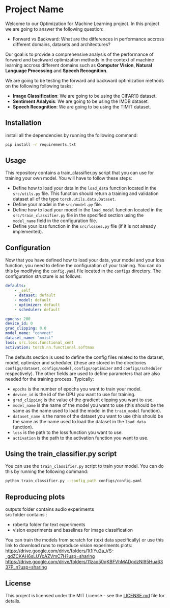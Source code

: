 # Project Name

Welcome to our Optimization for Machine Learning project.
In this project we are going to answer the following question:
- Forward vs Backward: What are the differences in performance accross different domains, datasets and architectures?

Our goal is to provide a comprehensive analysis of the performance of forward and backward optimization methods in the context of machine learning accross different domains such as **Computer Vision**, **Natural Language Processing** and **Speech Recognition**.

We are going to be testing the forward and backward optimization methods on the following following tasks:
- **Image Classification**: We are going to be using the CIFAR10 dataset.
- **Sentiment Analysis**: We are going to be using the IMDB dataset.
- **Speech Recognition**: We are going to be using the TIMIT dataset.

## Installation

install all the dependencies by running the following command:

```bash
pip install -r requirements.txt
```


## Usage

This repository contains a train_classifier.py script that you can use for training your own model.
You will have to follow these steps:
- Define how to load your data in the `load_data` function located in the `src/utils.py` file.
This function should return a training and validation dataset all of the type `torch.utils.data.Dataset`.
- Define your model in the `src/model.py` file.
- Define how to load your model in the `load_model` function located in the `src/train_classifier.py` file in the specified section using the `model_name` field in the configuration file.
- Define your loss function in the `src/losses.py` file (if it is not already implemented).


## Configuration

Now that you have defined how to load your data, your model and your loss function, you need to define the configuration of your training.
You can do this by modifying the `config.yaml` file located in the `configs` directory.
The configuration structure is as follows:
    
```yaml
defaults:
    - _self_
    - dataset: default
    - model: default
    - optimizer: default
    - scheduler: default

epochs: 200
device_id: 0
grad_clipping: 0.0
model_name: "convnet"
dataset_name: "mnist"
loss: src.loss.functional_xent
activation: torch.nn.functional.softmax
```

The defaults section is used to define the config files related to the dataset, model, optimizer and scheduler, (these are stored in the directories `configs/dataset`, `configs/model`, `configs/optimizer` and `configs/scheduler` respectively).
The other fields are used to define parameters that are also needed for the training process.
Typically:
- `epochs` is the number of epochs you want to train your model.
- `device_id` is the id of the GPU you want to use for training.
- `grad_clipping` is the value of the gradient clipping you want to use.
- `model_name` is the name of the model you want to use (this should be the same as the name used to load the model in the `train_model` function).
- `dataset_name` is the name of the dataset you want to use (this should be the same as the name used to load the dataset in the `load_data` function).
- `loss` is the path to the loss function you want to use.
- `activation` is the path to the activation function you want to use.

## Using the train_classifier.py script

You can use the `train_classifier.py` script to train your model.
You can do this by running the following command:

```bash
python train_classifier.py --config_path configs/config.yaml
```

## Reproducing plots

outputs folder contains audio experiments  
src folder contains :  
- roberta folder for text experiments
- vision experiments and baselines for image classification

You can train the models from scratch for (text data specifically) or use this link to download runs to reproduce vision experiments plots:
https://drive.google.com/drive/folders/1t1iYu2a_VS-_gdZCKAH6sLUYoAZVmC7H?usp=sharing
https://drive.google.com/drive/folders/11zao50qKBFVhMADqdzNI95Hua6337P_n?usp=sharing

## License

This project is licensed under the MIT License - see the [LICENSE.md](LICENSE.md) file for details.
